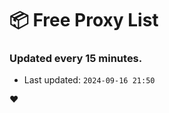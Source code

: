 # :package: Free Proxy List
### Updated every 15 minutes.

- Last updated: `2024-09-16 21:50`

:heart:
